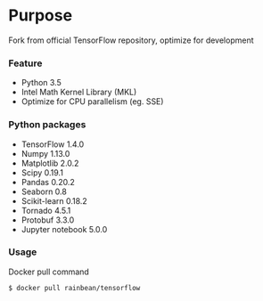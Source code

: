 # Purpose

Fork from official TensorFlow repository, optimize for development

### Feature

- Python 3.5
- Intel Math Kernel Library (MKL)
- Optimize for CPU parallelism (eg. SSE)

### Python packages

- TensorFlow 1.4.0
- Numpy 1.13.0
- Matplotlib 2.0.2
- Scipy 0.19.1
- Pandas 0.20.2
- Seaborn 0.8
- Scikit-learn 0.18.2
- Tornado 4.5.1
- Protobuf 3.3.0
- Jupyter notebook 5.0.0

### Usage

Docker pull command
```
$ docker pull rainbean/tensorflow
```
